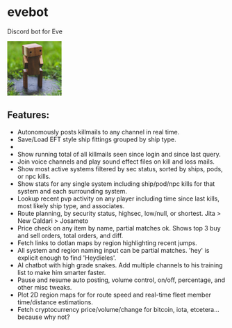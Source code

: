 # evebot
Discord bot for Eve

![logo](https://github.com/admica/evebot/blob/master/images/logo.jpg)

## Features:
* Autonomously posts killmails to any channel in real time.
* Save/Load EFT style ship fittings grouped by ship type.
* 
* Show running total of all killmails seen since login and since last query.
* Join voice channels and play sound effect files on kill and loss mails.
* Show most active systems filtered by sec status, sorted by ships, pods, or npc kills.
* Show stats for any single system including ship/pod/npc kills for that system and each surrounding system.
* Lookup recent pvp activity on any player including time since last kills, most likely ship type, and associates.
* Route planning, by security status, highsec, low/null, or shortest. Jita > New Caldari > Josameto
* Price check on any item by name, partial matches ok. Shows top 3 buy and sell orders, total orders, and diff.
* Fetch links to dotlan maps by region highlighting recent jumps.
* All system and region naming input can be partial matches. 'hey' is explicit enough to find 'Heydieles'.
* AI chatbot with high grade snakes. Add multiple channels to his training list to make him smarter faster.
* Pause and resume auto posting, volume control, on/off, percentage, and other misc tweaks.
* Plot 2D region maps for for route speed and real-time fleet member time/distance estimations.
* Fetch cryptocurrency price/volume/change for bitcoin, iota, etcetera... because why not?
